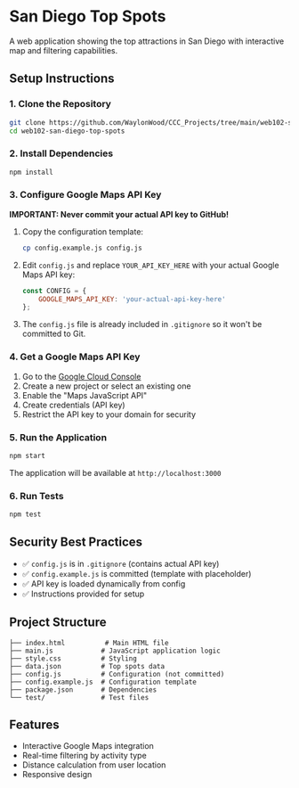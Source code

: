 # San Diego Top Spots

A web application showing the top attractions in San Diego with interactive map and filtering capabilities.

## Setup Instructions

### 1. Clone the Repository
```bash
git clone https://github.com/WaylonWood/CCC_Projects/tree/main/web102-san-deigo-top-spots
cd web102-san-diego-top-spots
```

### 2. Install Dependencies
```bash
npm install
```

### 3. Configure Google Maps API Key

**IMPORTANT: Never commit your actual API key to GitHub!**

1. Copy the configuration template:
   ```bash
   cp config.example.js config.js
   ```

2. Edit `config.js` and replace `YOUR_API_KEY_HERE` with your actual Google Maps API key:
   ```javascript
   const CONFIG = {
       GOOGLE_MAPS_API_KEY: 'your-actual-api-key-here'
   };
   ```

3. The `config.js` file is already included in `.gitignore` so it won't be committed to Git.

### 4. Get a Google Maps API Key

1. Go to the [Google Cloud Console](https://console.cloud.google.com/)
2. Create a new project or select an existing one
3. Enable the "Maps JavaScript API"
4. Create credentials (API key)
5. Restrict the API key to your domain for security

### 5. Run the Application
```bash
npm start
```

The application will be available at `http://localhost:3000`

### 6. Run Tests
```bash
npm test
```

## Security Best Practices

- ✅ `config.js` is in `.gitignore` (contains actual API key)
- ✅ `config.example.js` is committed (template with placeholder)
- ✅ API key is loaded dynamically from config
- ✅ Instructions provided for setup

## Project Structure

```
├── index.html          # Main HTML file
├── main.js            # JavaScript application logic
├── style.css          # Styling
├── data.json          # Top spots data
├── config.js          # Configuration (not committed)
├── config.example.js  # Configuration template
├── package.json       # Dependencies
└── test/              # Test files
```

## Features

- Interactive Google Maps integration
- Real-time filtering by activity type
- Distance calculation from user location
- Responsive design
